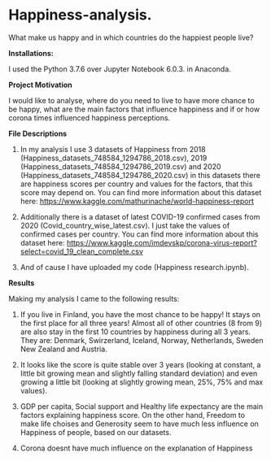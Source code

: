 # Happiness-analysis.
What make us happy and in which countries do the happiest people live?

**Installations:**

I used the Python 3.7.6 over Jupyter Notebook 6.0.3. in Anaconda.

**Project Motivation**

I would like to analyse, where do you need to live to have more chance to be happy, what are the main factors that influence happiness and if or how corona times influenced happiness perceptions.

**File Descriptions**

1) In my analysis I use 3 datasets of Happiness from 2018 (Happiness_datasets_748584_1294786_2018.csv), 2019 (Happiness_datasets_748584_1294786_2019.csv) and 2020 (Happiness_datasets_748584_1294786_2020.csv) in this datasets there are happiness scores per country and values for the factors, that this score may depend on.
You can find more information about this dataset here: https://www.kaggle.com/mathurinache/world-happiness-report

2) Additionally there is a dataset of latest COVID-19 confirmed cases from 2020 (Covid_country_wise_latest.csv). I just take the values of confirmed cases per country.
You can find more information about this dataset here: https://www.kaggle.com/imdevskp/corona-virus-report?select=covid_19_clean_complete.csv

3) And of cause I have uploaded my code (Happiness research.ipynb).

**Results**

Making my analysis I came to the following results:

1) If you live in Finland, you have the most chance to be happy! It stays on the first place for all three years! Almost all of other countries (8 from 9) are also stay in the first 10 countries by happiness during all 3 years. They are: Denmark, Swirzerland, Iceland, Norway, Netherlands, Sweden New Zealand and Austria.

2) It looks like the score is quite stable over 3 years (looking at constant, a little bit growing mean and slightly falling standard deviation) and even growing a little bit (looking at slightly growing mean, 25%, 75% and max values).

3) GDP per capita, Social support and Healthy life expectancy are the main factors explaining happiness score. On the other hand, Freedom to make life choises and Generosity seem to have much less influence on Happiness of people, based on our datasets.

4) Corona doesnt have much influence on the explanation of Happiness
